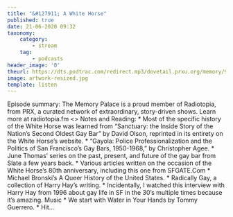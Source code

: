 ```yaml
---
title: "&#127911; A White Horse"
published: true
date: 21-06-2020 09:32
taxonomy:
    category:
        - stream
    tag:
        - podcasts
header_image: '0'
theurl: https://dts.podtrac.com/redirect.mp3/dovetail.prxu.org/memory/96ab98bb-9ffd-463b-bde2-89f3bb3ed5f1/thememorypalace.mp3
image: artwork-resized.jpg
template: listen
--- 
```

Episode summary: The Memory Palace is a proud member of Radiotopia, from PRX, a curated network of extraordinary, story-driven shows. Learn more at radiotopia.fm <> Notes and Reading: * Most of the specific history of the White Horse was learned from “Sanctuary: the Inside Story of the Nation’s Second Oldest Gay Bar” by David Olson, reprinted in its entirety on the White Horse’s website. * “Gayola: Police Professionalization and the Politics of San Francisco’s Gay Bars, 1950-1968,” by Christopher Agee. * June Thomas’ series on the past, present, and future of the gay bar from Slate a few years back. * Various articles written on the occasion of the White Horse’s 80th anniversary, including this one from SFGATE.Com * Michael Bronski’s A Queer History of the United States. * Radically Gay, a collection of Harry Hay’s writing. * Incidentally, I watched this interview with Harry Hay from 1996 about gay life in SF in the 30’s multiple times because it’s amazing. Music * We start with Water in Your Hands by Tommy Guerrero. * Hit…
